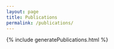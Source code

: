 ```yaml
---
layout: page
title: Publications
permalink: /publications/
---
```


{% include generatePublications.html %}
